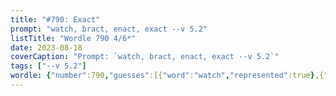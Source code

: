 ```yaml
---
title: "#790: Exact"
prompt: "watch, bract, enact, exact --v 5.2"
listTitle: "Wordle 790 4/6*"
date: 2023-08-18
coverCaption: "Prompt: `watch, bract, enact, exact --v 5.2`"
tags: ["--v 5.2"]
wordle: {"number":790,"guesses":[{"word":"watch","represented":true},{"word":"bract","represented":false},{"word":"enact","represented":null},{"word":"exact","represented":null}],"yes_count":1}
---
```

